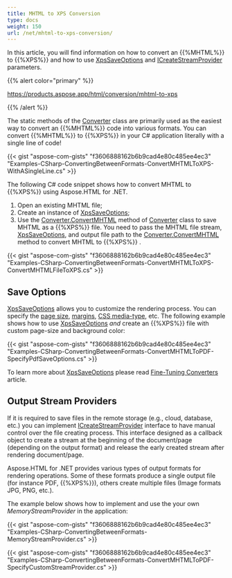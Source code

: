 ```yaml
---
title: MHTML to XPS Conversion
type: docs
weight: 150
url: /net/mhtml-to-xps-conversion/
---
```


In this article, you will find information on how to convert an {{%MHTML%}} to {{%XPS%}} and how to use [XpsSaveOptions](https://apireference.aspose.com/net/html/aspose.html.saving/xpssaveoptions) and [ICreateStreamProvider](https://apireference.aspose.com/net/html/aspose.html.io/icreatestreamprovider) parameters.

{{% alert color="primary" %}} 

<https://products.aspose.app/html/conversion/mhtml-to-xps>

{{% /alert %}} 

The static methods of the [Converter](https://apireference.aspose.com/net/html/aspose.html.converters/converter) class are primarily used as the easiest way to convert an {{%MHTML%}} code into various formats. You can convert {{%MHTML%}} to {{%XPS%}} in your C# application literally with a single line of code!

{{< gist "aspose-com-gists" "f3606888162b6b9cad4e80c485ee4ec3" "Examples-CSharp-ConvertingBetweenFormats-ConvertMHTMLToXPS-WithASingleLine.cs" >}}

The following C# code snippet shows how to convert MHTML to {{%XPS%}} using Aspose.HTML for .NET.

1. Open an existing MHTML file;
1. Create an instance of [XpsSaveOptions](https://apireference.aspose.com/net/html/aspose.html.saving/xpssaveoptions);
1. Use the [Converter.ConvertMHTML](https://apireference.aspose.com/net/html/aspose.html.converters.converter/convertmhtml/methods/9) method of [Converter](https://apireference.aspose.com/net/html/aspose.html.converters/converter) class to save MHTML as a {{%XPS%}} file. You need to pass the MHTML file stream, [XpsSaveOptions](https://apireference.aspose.com/net/html/aspose.html.saving/xpssaveoptions), and output file path to the [Converter.ConvertMHTML](https://apireference.aspose.com/net/html/aspose.html.converters.converter/convertmhtml/methods/9) method to convert MHTML to {{%XPS%}} .

{{< gist "aspose-com-gists" "f3606888162b6b9cad4e80c485ee4ec3" "Examples-CSharp-ConvertingBetweenFormats-ConvertMHTMLToXPS-ConvertMHTMLFileToXPS.cs" >}}
## **Save Options**
[XpsSaveOptions](https://apireference.aspose.com/net/html/aspose.html.saving/xpssaveoptions) allows you to customize the rendering process. You can specify the [page size](https://apireference.aspose.com/net/html/aspose.html.rendering/renderingoptions/properties/pagesetup), [margins](https://apireference.aspose.com/net/html/aspose.html.drawing/page/properties/margin), [CSS media-type](https://apireference.aspose.com/net/html/aspose.html.rendering/mediatype), etc. The following example shows how to use [XpsSaveOptions](https://apireference.aspose.com/net/html/aspose.html.saving/xpssaveoptions) *and* create an {{%XPS%}} file with custom page-size and background color:

{{< gist "aspose-com-gists" "f3606888162b6b9cad4e80c485ee4ec3" "Examples-CSharp-ConvertingBetweenFormats-ConvertMHTMLToPDF-SpecifyPdfSaveOptions.cs" >}}

To learn more about [XpsSaveOptions](https://apireference.aspose.com/html/net/aspose.html.saving/xpssaveoptions) please read [Fine-Tuning Converters](/html/net/fine-tuning-converters/) article.
## **Output Stream Providers**
If it is required to save files in the remote storage (e.g., cloud, database, etc.) you can implement [ICreateStreamProvider](https://apireference.aspose.com/net/html/aspose.html.io/icreatestreamprovider) interface to have manual control over the file creating process. This interface designed as a callback object to create a stream at the beginning of the document/page (depending on the output format) and release the early created stream after rendering document/page.

Aspose.HTML for .NET provides various types of output formats for rendering operations. Some of these formats produce a single output file (for instance PDF, {{%XPS%}}), others create multiple files (Image formats JPG, PNG, etc.).

The example below shows how to implement and use the your own *MemoryStreamProvider* in the application:

{{< gist "aspose-com-gists" "f3606888162b6b9cad4e80c485ee4ec3" "Examples-CSharp-ConvertingBetweenFormats-MemoryStreamProvider.cs" >}}

{{< gist "aspose-com-gists" "f3606888162b6b9cad4e80c485ee4ec3" "Examples-CSharp-ConvertingBetweenFormats-ConvertMHTMLToPDF-SpecifyCustomStreamProvider.cs" >}}

